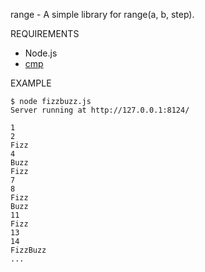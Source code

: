 range - A simple library for range(a, b, step).

REQUIREMENTS

 - Node.js
 - [cmp](http://search.npmjs.org/#/cmp)

EXAMPLE

	$ node fizzbuzz.js
	Server running at http://127.0.0.1:8124/

	1
	2
	Fizz
	4
	Buzz
	Fizz
	7
	8
	Fizz
	Buzz
	11
	Fizz
	13
	14
	FizzBuzz
	...